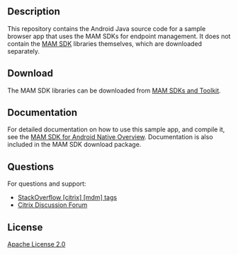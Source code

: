 ## Description

This repository contains the Android Java source code for a sample browser app that uses the MAM SDKs for endpoint management.  It does not contain the [MAM SDK](https://docs.citrix.com/en-us/mdx-toolkit/mam-sdk-overview.html) libraries themselves, which are downloaded separately.

## Download

The MAM SDK libraries can be downloaded from [MAM SDKs and Toolkit](https://docs.citrix.com/en-us/mdx-toolkit/mam-sdk-overview.html).

## Documentation

For detailed documentation on how to use this sample app, and compile it, see the [MAM SDK for Android Native Overview](https://developer.cloud.com/citrixworkspace/mobile-application-integration/android-native/docs/overview).  Documentation is also included in the MAM SDK download package.

## Questions

For questions and support:

-  [StackOverflow [citrix] [mdm] tags](https://stackoverflow.com/questions/tagged/mdm+citrix)
-  [Citrix Discussion Forum](https://discussions.citrix.com/forum/1797-mobile-app-management-mam/)

## License

[Apache License 2.0](./license/LICENSE)
